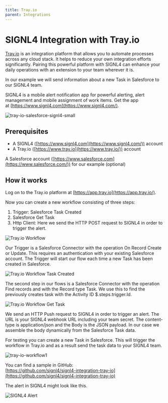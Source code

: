 ```yaml
---
title: Tray.io
parent: Integrations
---
```


# SIGNL4 Integration with Tray.io

[Tray.io](https://www.tray.io/) is an integration platform that allows you to automate processes across any cloud stack. It helps to reduce your own integration efforts significantly. Pairing this powerful platform with SIGNL4 can enhance your daily operations with an extension to your team wherever it is.

In our example we will send information about a new Task in Salesforce to our SIGNL4 team.

SIGNL4 is a mobile alert notification app for powerful alerting, alert management and mobile assignment of work items. Get the app at [https://www.signl4.com](https://www.signl4.com/).

![tray-io-salesforce-signl4-small](tray-io-salesforce-signl4-small.gif)

## Prerequisites

- A SIGNL4 ([https://www.signl4.com](https://www.signl4.com/)) account
- A Tray.io ([https://www.tray.io](https://www.tray.io/)) account

A Salesforce account ([https://www.salesforce.com](https://www.salesforce.com/)) for our example (optional)

## How it works

Log on to the Tray.io platform at [https://app.tray.io](https://app.tray.io/).

Now you can create a new workflow consisting of three steps:

1. Trigger: Salesforce Task Created  
2. Salesforce Get Task  
3. Http Client: Here we send the HTTP POST request to SIGNL4 in order to trigger the alert.

![Tray.io Workflow](tray-io-workflow.png)

Our Trigger is a Salesforce Connector with the operation On Record Create or Update. This requires an authentication with your existing Salesforce account. The Trigger will start our flow each time a new Task has been created in Salesforce.

![Tray.io Workflow Task Created](tray-io-workflow-task-created.png)

The second step in our flows is a Salesforce Connector with the operation Find records and with the Record type Task. We use this to find the previously creates task with the Activity ID $.steps.trigger.Id.

![Tray.io Workflow Get Task](tray-io-workflow-get-task.png)

We send an HTTP Push request to SIGNL4 in order to trigger an alert. The URL is your SIGNL4 webhook URL including your team secret. The content-type is application/json and the Body is the JSON payload. In our case we assemble the body dynamically from the Salesforce Task data.

For testing you can create a new Task in Salesforce. This will trigger the workflow in Tray.io and as a result send the task data to your SIGNL4 team.

![tray-io-workflow1](tray-io-workflow(1).png)

You can find a sample in GitHub:  
[https://github.com/signl4/signl4-integration-tray-io](https://github.com/signl4/signl4-integration-tray-io)

The alert in SIGNL4 might look like this.

![SIGNL4 Alert](signl4-iot.png)
